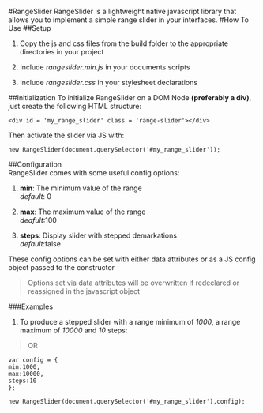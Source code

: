 #RangeSlider
RangeSlider is a lightweight native javascript library that allows you to
implement a simple range slider in your interfaces.
#How To Use
##Setup

1. Copy the js and css files from the build folder to the appropriate
   directories in your project

2. Include _rangeslider.min.js_ in your documents scripts

3. Include _rangeslider.css_ in your stylesheet declarations

##Initialization
To initialize RangeSlider on a DOM Node **(preferably a div)**, just create
the following HTML structure:

    <div id = 'my_range_slider' class = 'range-slider'></div>
 
 Then activate the slider via JS with:
 
    new RangeSlider(document.querySelector('#my_range_slider'));
 
 
 ##Configuration  
 RangeSlider comes with some useful config options:
 
1. **min**: The minimum value of the range  
  _default_: 0
 
2. **max**: The maximum value of the range  
 _deafult_:100
 
3. **steps**: Display slider with stepped demarkations  
 _default_:false
 
 
 These config options can be set with either data attributes or as a JS config
 object passed to the constructor
 
 > Options set via data attributes will be overwritten if redeclared or reassigned
 in the javascript object  
 
 
 ###Examples
1. To produce a stepped slider with a range minimum of _1000_, a
range maximum of _10000_ and _10_ steps:


       
    <div id = 'my_range_slider' class = 'range-slider'  
    data-min-value = '1000' data-max-value = '10000' steps = '10'>
    </div>
  
  > OR
  
  
    var config = {
    min:1000,
    max:10000,
    steps:10
    };
    
    new RangeSlider(document.querySelector('#my_range_slider'),config);